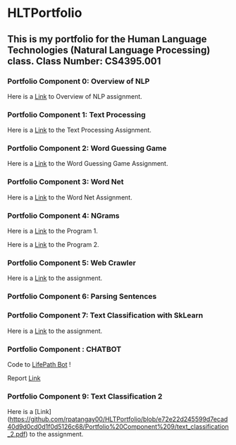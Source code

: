 # HLTPortfolio

## This is my portfolio for the Human Language Technologies (Natural Language Processing) class. Class Number: CS4395.001


### Portfolio Component 0: Overview of NLP
Here is a [Link](https://github.com/rpatangay00/HLTPortfolio/blob/98d6c8092932f2dfdb7cca36472e0ec5f41c9a5a/Portfolio%20Component%200/Overview%20of%20NLP.pdf) to Overview of NLP assignment.

### Portfolio Component 1: Text Processing
Here is a [Link](https://github.com/rpatangay00/HLTPortfolio/blob/b5e99aee86107e99a1262d390d6e0c22e7a540f4/Porfolio%20Component%201/text_processing/main.py) to the Text Processing Assignment.

### Portfolio Component 2: Word Guessing Game
Here is a [Link](https://github.com/rpatangay00/HLTPortfolio/blob/a713622376013c59276178bbb365b3fa1aaa44ab/Portfolio%20Component%202/wordguessinggame.py) to the Word Guessing Game Assignment.

### Portfolio Component 3: Word Net
Here is a [Link](https://github.com/rpatangay00/HLTPortfolio/blob/4652b9020cd2a8fd7d18de9771c22c5d8dc5bd1e/Portfolio%20Component%203%20/wordNet%20(1).ipynb) to the Word Net Assignment.

### Portfolio Component 4: NGrams
Here is a [Link](https://github.com/rpatangay00/HLTPortfolio/blob/47e9679f24e6e0cd4baf654a2601f20fcd5997a6/PortfolioComponent4/program1_ngrams/main.py) to the Program 1.

Here is a [Link](https://github.com/rpatangay00/HLTPortfolio/blob/6dd44a3d37c8fc46bb4cb0cc707adeb5c08dd2da/PortfolioComponent4/program2_ngrams/main.py) to the Program 2.

### Portfolio Component 5: Web Crawler
Here is a [Link](https://github.com/rpatangay00/HLTPortfolio/blob/1ac37b0bf88a4b4f8a95b63b3236ba82ccd1c552/Portfolio%20Component%205/webcrawler.py) to the assignment.

### Portfolio Component 6: Parsing Sentences

### Portfolio Component 7: Text Classification with SkLearn
Here is a [Link](https://github.com/rpatangay00/HLTPortfolio/blob/4693358c5b4741e0baaebbd7c5e221fa434ef907/Portfolio%20Component%207/txtclassification1.pdf) to the assignment.

### Portfolio Component : CHATBOT

Code to [LifePath Bot](https://github.com/rpatangay00/HLTPortfolio/blob/3993c60d0c248345c007919012539a927461ce02/LIFEPATHBOT/chat_bot/main.py) !

Report [Link](https://github.com/rpatangay00/HLTPortfolio/blob/edd4a5e17eb37f59203257c479596ade556d5c3d/LIFEPATHBOT/chat_bot/LIFEPATH%20BOT%20REPORT.pdf)

### Portfolio Component 9: Text Classification 2
Here is a [Link] (https://github.com/rpatangay00/HLTPortfolio/blob/e72e22d245599d7ecad40d9d0cd0d1f0d5126c68/Portfolio%20Component%209/text_classification_2.pdf) to the assignment.



